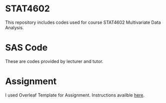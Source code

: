 # STAT4602

This repository includes codes used for course STAT4602 Multivariate Data Analysis.

# SAS Code
These are codes provided by lecturer and tutor.

# Assignment
I used Overleaf Template for Assignment. Instructions availble [here](https://blog.jez.io/2015/01/10/the-latex-homework-document-class). 
